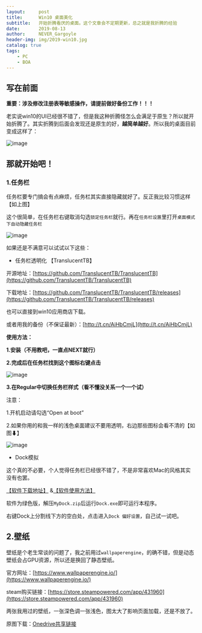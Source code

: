 ```yaml
---
layout:     post
title:      Win10 桌面美化
subtitle:   开始折腾看厌的桌面。这个文章会不定期更新，总之就是我折腾的经验
date:       2019-08-13
author:     NEVER_Gargoyle
header-img: img/2019-win10.jpg
catalog: true
tags:
    - PC
    - BOA
---
```


## 写在前面

**重要：涉及修改注册表等敏感操作，请提前做好备份工作！！！**

老实说win10的UI已经很不错了，但是我这种折腾怪怎么会满足于原生？所以就开始折腾了。其实折腾到后面会发现还是原生的好，**越简单越好**。所以我的桌面目前变成这样了：  

![image](https://user-images.githubusercontent.com/40263799/62936010-38450880-bdfb-11e9-8b8f-f63aad4aaa9e.png)

## 那就开始吧！

### 1.任务栏

任务栏要专门搞会有点麻烦，任务栏其实直接隐藏就好了。反正我比较习惯这样【如上图】   

这个很简单，在任务栏右键取消勾选`锁定任务栏`就行。再在`任务栏设置`里打开`桌面模式下自动隐藏任务栏`

![image](https://user-images.githubusercontent.com/40263799/62951251-363f7180-be1c-11e9-99d2-f6d63794c997.png)



如果还是不满意可以试试以下这些：

- 任务栏透明化 【TranslucentTB】  

开源地址：[https://github.com/TranslucentTB/TranslucentTB](https://github.com/TranslucentTB/TranslucentTB)    

下载地址：[https://github.com/TranslucentTB/TranslucentTB/releases](https://github.com/TranslucentTB/TranslucentTB/releases)  

也可以直接到win10应用商店下载。  

或者用我的备份（不保证最新）：[http://t.cn/AiHbCmjL](http://t.cn/AiHbCmjL)  

**使用方法：**  

**1.安装（不用教吧，一直点NEXT就行）**  

**2.完成后在任务栏找到这个图标右键点击**  

![image](https://user-images.githubusercontent.com/40263799/62952259-e95c9a80-be1d-11e9-91be-b934c2f94890.png)

**3.在Regular中切换任务栏样式（看不懂没关系一个一个试）**  

注意：  

1.开机启动请勾选“Open at boot”  

2.如果你用的和我一样的浅色桌面建议不要用透明，右边那些图标会看不清的【如图⬇】

![image](https://user-images.githubusercontent.com/40263799/62952416-32acea00-be1e-11e9-87a9-19951fae9586.png)

- Dock模拟  

这个真的不必要，个人觉得任务栏已经很不错了，不是非常喜欢Mac的风格其实没有也罢。  

[【软件下载地址】](https://iboxgalileogiftedschoolor-my.sharepoint.com/:u:/g/personal/wangshusong_auooo_com/ES0aa0RVuphFv3O2YuE9Py0BUdd1r5CHcgHO0_mUyEvMxA?e=gAjpok) &[【软件使用方法】](https://iboxgalileogiftedschoolor-my.sharepoint.com/:b:/g/personal/wangshusong_auooo_com/EenzN41s745PjnEKaPPjxLsBQxDhdq7lE8gEU1v4NrlqAg?e=gScuE8)

软件为绿色版，解压`MyDock.zip`后运行`Dock.exe`即可运行本程序。  

右键Dock上分割线下方的空白处，点击进入`Dock 偏好设置`，自己试一试吧。  



## 2.壁纸

壁纸是个老生常谈的问题了，我之前用过`wallpaperengine`，的确不错，但是动态壁纸会占GPU资源，所以还是换回了静态壁纸。  

官方网址：[https://www.wallpaperengine.io/](https://www.wallpaperengine.io/)  

steam购买链接：[https://store.steampowered.com/app/431960](https://store.steampowered.com/app/431960)   



两张我用过的壁纸，一张深色调一张浅色，图太大了影响页面加载，还是不放了。  

原图下载：[Onedrive共享链接](https://freeshadow-my.sharepoint.com/:f:/g/personal/rks2gmrmx_abcda_tech/Ehfoq3eJKrRKrInG2aD19IgBPGTg8fHEvxN6ZkPF__bcaw?e=618tke)  


